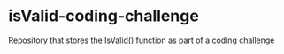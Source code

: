# isValid-coding-challenge
Repository that stores the IsValid() function as part of a coding challenge
